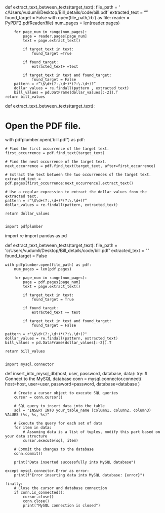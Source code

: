 def extract_text_between_texts(target_text):
	file_path = ‘ c/Users/vudumli/Desktop/Bill_details/code/bill.pdf’
	extracted_text = “”
	found_target = False
	with open(file_path,’rb’) as file:
		reader = PyPDF2.pdfReader(file)
		num_pages = len(reader.pages)

		for page_num in range(num_pages):
			page = reader.pages[page_num]
			text = page.extract_text()
			
			if target_text in text:
				found_target =True
   
			if found_target:
				extracted_text+ =text
			
			if target_text in text and found_target:
				found_target = False 
		pattern = r”\$\d+(?:,\d+)*(?:\.\d+)?”
		dollar_values = re.findall(pattern , extracted_text)
		bill_values = pd.DatFrame(dollar_values[:-2]).T
	return bill_values
  
  
  def extract_text_between_texts(target_text):
  

  # Open the PDF file.
  with pdfplumber.open('bill.pdf') as pdf:

    # Find the first occurrence of the target text.
    first_occurrence = pdf.find_text(target_text)

    # Find the next occurrence of the target text.
    next_occurrence = pdf.find_text(target_text, after=first_occurrence)

    # Extract the text between the two occurrences of the target text.
    extracted_text = pdf.pages[first_occurrence:next_occurrence].extract_text()

    # Use a regular expression to extract the dollar values from the extracted text.
    pattern = r”\$\d+(?:,\d+)*(?:\.\d+)?”
    dollar_values = re.findall(pattern, extracted_text)

    return dollar_values
    
    
    import pdfplumber
import re
import pandas as pd

def extract_text_between_texts(target_text):
    file_path = 'c/Users/vudumli/Desktop/Bill_details/code/bill.pdf'
    extracted_text = ""
    found_target = False
    
    with pdfplumber.open(file_path) as pdf:
        num_pages = len(pdf.pages)

        for page_num in range(num_pages):
            page = pdf.pages[page_num]
            text = page.extract_text()

            if target_text in text:
                found_target = True

            if found_target:
                extracted_text += text

            if target_text in text and found_target:
                found_target = False

    pattern = r"\$\d+(?:,\d+)*(?:\.\d+)?"
    dollar_values = re.findall(pattern, extracted_text)
    bill_values = pd.DataFrame(dollar_values[:-2]).T
    
    return bill_values
    
    
    import mysql.connector

def insert_into_mysql_db(host, user, password, database, data):
    try:
        # Connect to the MySQL database
        conn = mysql.connector.connect(
            host=host,
            user=user,
            password=password,
            database=database
        )
        
        # Create a cursor object to execute SQL queries
        cursor = conn.cursor()
        
        # SQL query to insert data into the table
        sql = "INSERT INTO your_table_name (column1, column2, column3) VALUES (%s, %s, %s)"
        
        # Execute the query for each set of data
        for item in data:
            # Assuming data is a list of tuples, modify this part based on your data structure
            cursor.execute(sql, item)
        
        # Commit the changes to the database
        conn.commit()
        
        print("Data inserted successfully into MySQL database")
        
    except mysql.connector.Error as error:
        print(f"Error inserting data into MySQL database: {error}")
        
    finally:
        # Close the cursor and database connection
        if conn.is_connected():
            cursor.close()
            conn.close()
            print("MySQL connection is closed")


